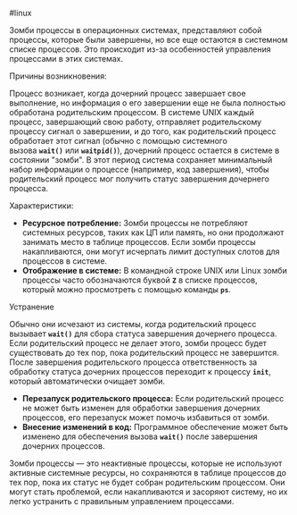#linux 

Зомби процессы в операционных системах, представляют собой процессы, которые были завершены, но все еще остаются в системном списке процессов. Это происходит из-за особенностей управления процессами в этих системах.

Причины возникновения:

Процесс возникает, когда дочерний процесс завершает свое выполнение, но информация о его завершении еще не была полностью обработана родительским процессом. В системе UNIX каждый процесс, завершающий свою работу, отправляет родительскому процессу сигнал о завершении, и до того, как родительский процесс обработает этот сигнал (обычно с помощью системного вызова **`wait()`** или **`waitpid()`**), дочерний процесс остается в системе в состоянии "зомби". В этот период система сохраняет минимальный набор информации о процессе (например, код завершения), чтобы родительский процесс мог получить статус завершения дочернего процесса.

Характеристики:

- **Ресурсное потребление:** Зомби процессы не потребляют системных ресурсов, таких как ЦП или память, но они продолжают занимать место в таблице процессов. Если зомби процессы накапливаются, они могут исчерпать лимит доступных слотов для процессов в системе.
- **Отображение в системе:** В командной строке UNIX или Linux зомби процессы часто обозначаются буквой **`Z`** в списке процессов, который можно просмотреть с помощью команды **`ps`**.

Устранение

Обычно они исчезают из системы, когда родительский процесс вызывает **`wait()`** для сбора статуса завершения дочернего процесса. Если родительский процесс не делает этого, зомби процесс будет существовать до тех пор, пока родительский процесс не завершится. После завершения родительского процесса ответственность за обработку статуса дочерних процессов переходит к процессу **`init`**, который автоматически очищает зомби.

- **Перезапуск родительского процесса:** Если родительский процесс не может быть изменен для обработки завершения дочерних процессов, его перезапуск может помочь избавиться от зомби.
- **Внесение изменений в код:** Программное обеспечение может быть изменено для обеспечения вызова **`wait()`** после завершения дочерних процессов.

Зомби процессы — это неактивные процессы, которые не используют активные системные ресурсы, но сохраняются в таблице процессов до тех пор, пока их статус не будет собран родительским процессом. Они могут стать проблемой, если накапливаются и засоряют систему, но их легко устранить с правильным управлением процессами.